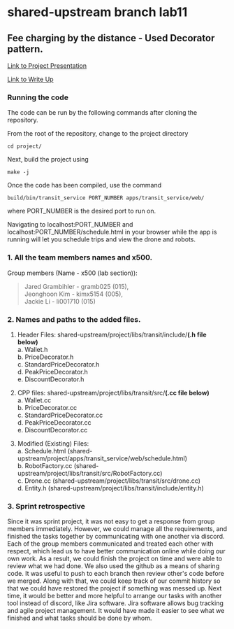 # shared-upstream branch lab11
## Fee charging by the distance - Used Decorator pattern.
[Link to Project Presentation](https://drive.google.com/file/d/1_1kJVIDksJP3i3QIZLYla0oM1itTRpBq/view?usp=sharing)


[Link to Write Up](https://docs.google.com/document/d/1U0YlbX7V3meYLzmrIHIo4ARlTINmXkWd_YCy1-GAALQ)

### Running the code

The code can be run by the following commands after cloning the repository.

From the root of the repository, change to the project directory
```
cd project/
```

Next, build the project using
```
make -j
```

Once the code has been compiled, use the command
```
build/bin/transit_service PORT_NUMBER apps/transit_service/web/
```
where PORT_NUMBER is the desired port to run on.

Navigating to localhost:PORT_NUMBER and localhost:PORT_NUMBER/schedule.html in your browser while the app is running will let you schedule trips and view the drone and robots.

### 1. All the team members names and x500.
Group members (Name - x500 (lab section)): 
> Jared Grambihler - gramb025 (015),  
> Jeonghoon Kim - kimx5154 (005),  
> Jackie Li - li001710 (015)  

### 2. Names and paths to the added files.
1. Header Files: shared-upstream/project/libs/transit/include/**(.h file below)**  
a. Wallet.h  
b. PriceDecorator.h  
c. StandardPriceDecorator.h  
d. PeakPriceDecorator.h  
e. DiscountDecorator.h  

2. CPP files: shared-upstream/project/libs/transit/src/**(.cc file below)**  
a. Wallet.cc  
b. PriceDecorator.cc  
c. StandardPriceDecorator.cc  
d. PeakPriceDecorator.cc  
e. DiscountDecorator.cc  

3. Modified (Existing) Files:  
a. Schedule.html (shared-upstream/project/apps/transit_service/web/schedule.html)  
b. RobotFactory.cc (shared-upstream/project/libs/transit/src/RobotFactory.cc)  
c. Drone.cc (shared-upstream/project/libs/transit/src/drone.cc)  
d. Entity.h (shared-upstream/project/libs/transit/include/entity.h)  


### 3. Sprint retrospective  
Since it was sprint project, it was not easy to get a response from group members immediately.
However, we could manage all the requirements, and finished the tasks together by communicating with one another via discord. Each of the group members communicated and treated each other with respect, which lead us to have better communication online while doing our own work. As a result, we could finish the project on time and were able to review what we had done. We also used the github as a means of sharing code. It was useful to push to each branch then review other's code before we merged. Along with that, we could keep track of our commit history so that we could have restored the project if something was messed up. Next time, it would be better and more helpful to arrange our tasks with another tool instead of discord, like Jira software. Jira software allows bug tracking and agile project management. It would have made it easier to see what we finished and what tasks should be done by whom.


